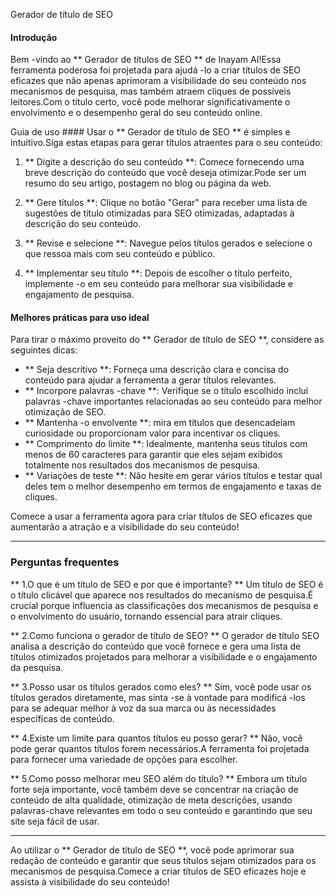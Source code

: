 Gerador de título de SEO

#### Introdução
Bem -vindo ao ** Gerador de títulos de SEO ** de Inayam AI!Essa ferramenta poderosa foi projetada para ajudá -lo a criar títulos de SEO eficazes que não apenas aprimoram a visibilidade do seu conteúdo nos mecanismos de pesquisa, mas também atraem cliques de possíveis leitores.Com o título certo, você pode melhorar significativamente o envolvimento e o desempenho geral do seu conteúdo online.

Guia de uso ####
Usar o ** Gerador de título de SEO ** é simples e intuitivo.Siga estas etapas para gerar títulos atraentes para o seu conteúdo:

1. ** Digite a descrição do seu conteúdo **: Comece fornecendo uma breve descrição do conteúdo que você deseja otimizar.Pode ser um resumo do seu artigo, postagem no blog ou página da web.

2. ** Gere títulos **: Clique no botão "Gerar" para receber uma lista de sugestões de título otimizadas para SEO otimizadas, adaptadas à descrição do seu conteúdo.

3. ** Revise e selecione **: Navegue pelos títulos gerados e selecione o que ressoa mais com seu conteúdo e público.

4. ** Implementar seu título **: Depois de escolher o título perfeito, implemente -o em seu conteúdo para melhorar sua visibilidade e engajamento de pesquisa.

#### Melhores práticas para uso ideal
Para tirar o máximo proveito do ** Gerador de título de SEO **, considere as seguintes dicas:

- ** Seja descritivo **: Forneça uma descrição clara e concisa do conteúdo para ajudar a ferramenta a gerar títulos relevantes.
- ** Incorpore palavras -chave **: Verifique se o título escolhido inclui palavras -chave importantes relacionadas ao seu conteúdo para melhor otimização de SEO.
- ** Mantenha -o envolvente **: mira em títulos que desencadeiam curiosidade ou proporcionam valor para incentivar os cliques.
- ** Comprimento do limite **: Idealmente, mantenha seus títulos com menos de 60 caracteres para garantir que eles sejam exibidos totalmente nos resultados dos mecanismos de pesquisa.
- ** Variações de teste **: Não hesite em gerar vários títulos e testar qual deles tem o melhor desempenho em termos de engajamento e taxas de cliques.

Comece a usar a ferramenta agora para criar títulos de SEO eficazes que aumentarão a atração e a visibilidade do seu conteúdo!

----

### Perguntas frequentes

** 1.O que é um título de SEO e por que é importante? **
Um título de SEO é o título clicável que aparece nos resultados do mecanismo de pesquisa.É crucial porque influencia as classificações dos mecanismos de pesquisa e o envolvimento do usuário, tornando essencial para atrair cliques.

** 2.Como funciona o gerador de título de SEO? **
O gerador de título SEO analisa a descrição do conteúdo que você fornece e gera uma lista de títulos otimizados projetados para melhorar a visibilidade e o engajamento da pesquisa.

** 3.Posso usar os títulos gerados como eles? **
Sim, você pode usar os títulos gerados diretamente, mas sinta -se à vontade para modificá -los para se adequar melhor à voz da sua marca ou às necessidades específicas de conteúdo.

** 4.Existe um limite para quantos títulos eu posso gerar? **
Não, você pode gerar quantos títulos forem necessários.A ferramenta foi projetada para fornecer uma variedade de opções para escolher.

** 5.Como posso melhorar meu SEO além do título? **
Embora um título forte seja importante, você também deve se concentrar na criação de conteúdo de alta qualidade, otimização de meta descrições, usando palavras-chave relevantes em todo o seu conteúdo e garantindo que seu site seja fácil de usar.

----

Ao utilizar o ** Gerador de título de SEO **, você pode aprimorar sua redação de conteúdo e garantir que seus títulos sejam otimizados para os mecanismos de pesquisa.Comece a criar títulos de SEO eficazes hoje e assista à visibilidade do seu conteúdo!